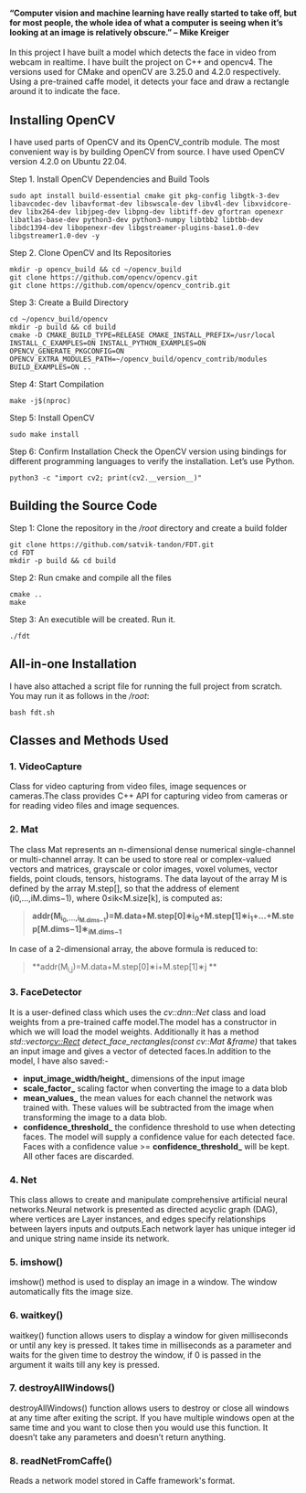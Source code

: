 #### “Computer vision and machine learning have really started to take off, but for most people, the whole idea of what a computer is seeing when it’s looking at an image is relatively obscure.” – Mike Kreiger ####

In this project I have built a model which detects the face in video from webcam in realtime. I have built the project on C++ and opencv4. The versions used for CMake and openCV are 3.25.0 and 4.2.0 respectively. Using a pre-trained caffe model, it detects your face and draw a rectangle around it to indicate the face.



## Installing OpenCV

I have used parts of OpenCV and its OpenCV_contrib module. The most convenient way is by building OpenCV from source. I have used OpenCV version 4.2.0 on Ubuntu 22.04.

Step 1. Install OpenCV Dependencies and Build Tools
```linux
sudo apt install build-essential cmake git pkg-config libgtk-3-dev libavcodec-dev libavformat-dev libswscale-dev libv4l-dev libxvidcore-dev libx264-dev libjpeg-dev libpng-dev libtiff-dev gfortran openexr libatlas-base-dev python3-dev python3-numpy libtbb2 libtbb-dev libdc1394-dev libopenexr-dev libgstreamer-plugins-base1.0-dev libgstreamer1.0-dev -y
```
Step 2. Clone OpenCV and Its Repositories
```
mkdir -p opencv_build && cd ~/opencv_build
git clone https://github.com/opencv/opencv.git
git clone https://github.com/opencv/opencv_contrib.git
```
Step 3: Create a Build Directory
```
cd ~/opencv_build/opencv
mkdir -p build && cd build
cmake -D CMAKE_BUILD_TYPE=RELEASE CMAKE_INSTALL_PREFIX=/usr/local INSTALL_C_EXAMPLES=ON INSTALL_PYTHON_EXAMPLES=ON OPENCV_GENERATE_PKGCONFIG=ON OPENCV_EXTRA_MODULES_PATH=~/opencv_build/opencv_contrib/modules BUILD_EXAMPLES=ON ..
```
Step 4: Start Compilation
```
make -j$(nproc)
```
Step 5: Install OpenCV
```
sudo make install
```
Step 6: Confirm Installation
Check the OpenCV version using bindings for different programming languages to verify the installation. Let’s use Python.
```
python3 -c "import cv2; print(cv2.__version__)"
```



## Building the Source Code

Step 1: Clone the repository in the */root* directory and create a build folder
```
git clone https://github.com/satvik-tandon/FDT.git
cd FDT
mkdir -p build && cd build
```
Step 2: Run cmake and compile all the files
```
cmake ..
make
```
Step  3: An executible will be created. Run it.
```
./fdt
```

## All-in-one Installation

I have also attached a script file for running the full project from scratch. You may run it as follows in the */root*:
```
bash fdt.sh
```
## Classes and Methods Used 

### 1. VideoCapture 
Class for video capturing from video files, image sequences or cameras.The class provides C++ API for capturing video from cameras or for reading video files and image sequences.

### 2. Mat
The class Mat represents an n-dimensional dense numerical single-channel or multi-channel array. It can be used to store real or complex-valued vectors and matrices, grayscale or color images, voxel volumes, vector fields, point clouds, tensors, histograms. The data layout of the array M is defined by the array M.step[], so that the address of element (i0,...,iM.dims−1), where 0≤ik<M.size[k], is computed as:

> **addr(M<sub>i<sub>0</sub>,...,i<sub>M.dims−1</sub></sub>)=M.data+M.step[0]∗i<sub>0</sub>+M.step[1]∗i<sub>1</sub>+...+M.step[M.dims−1]∗<sub>iM.dims−1</sub>**

In case of a 2-dimensional array, the above formula is reduced to:

> **addr(M<sub>i,j</sub>)=M.data+M.step[0]∗i+M.step[1]∗j **

### 3. FaceDetector 
It is a user-defined class which uses the *cv::dnn::Net* class and load weights from a pre-trained caffe model.The model has a constructor in which we will load the model weights. Additionally it has a method *std::vector<cv::Rect> detect_face_rectangles(const cv::Mat &frame)* that takes an input image and gives a vector of detected faces.In addition to the model, I have also saved:-
+ **input_image_width/height_** dimensions of the input image
+ **scale_factor_** scaling factor when converting the image to a data blob
+ **mean_values_** the mean values for each channel the network was trained with. These values will be subtracted from the image when transforming the image to a data blob.
+ **confidence_threshold_** the confidence threshold to use when detecting faces. The model will supply a confidence value for each detected face. Faces with a confidence value >= **confidence_threshold_** will be kept. All other faces are discarded.

### 4. Net
This class allows to create and manipulate comprehensive artificial neural networks.Neural network is presented as directed acyclic graph (DAG), where vertices are Layer instances, and edges specify relationships between layers inputs and outputs.Each network layer has unique integer id and unique string name inside its network.

### 5. imshow()
imshow() method is used to display an image in a window. The window automatically fits the image size.

### 6. waitkey()
waitkey() function allows users to display a window for given milliseconds or until any key is pressed. It takes time in milliseconds as a parameter and waits for the given time to destroy the window, if 0 is passed in the argument it waits till any key is pressed.

### 7. destroyAllWindows()
destroyAllWindows() function allows users to destroy or close all windows at any time after exiting the script. If you have multiple windows open at the same time and you want to close then you would use this function. It doesn’t take any parameters and doesn’t return anything.

### 8. readNetFromCaffe()
Reads a network model stored in Caffe framework's format.













